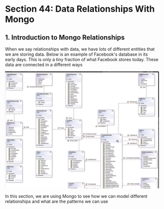 # Section 44: Data Relationships With Mongo

## 1. Introduction to Mongo Relationships

When we say relationships with data, we have lots of different entities that we are storing data. Below is an example of Facebook's database in its early days. This is only a tiny fraction of what Facebook stores today. These data are connected in a different ways

![img1](https://github.com/Brian-E-Nguyen/Web-Dev-Bootcamp-2020/blob/44-Data-Relationships/44-Data-Relationships/img-for-notes/img1.jpg?raw=true)

In this section, we are using Mongo to see how we can model different relationships and what are the patterns we can use